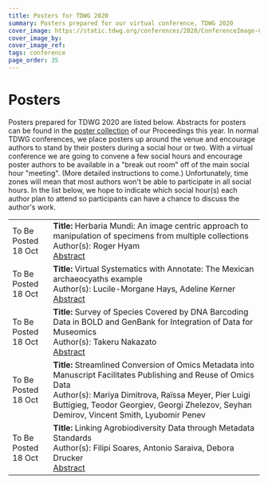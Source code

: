 ```yaml
---
title: Posters for TDWG 2020
summary: Posters prepared for our virtual conference, TDWG 2020
cover_image: https://static.tdwg.org/conferences/2020/ConferenceImage-CR.jpg
cover_image_by: 
cover_image_ref: 
tags: conference
page_order: 35
---
```


# Posters

Posters prepared for TDWG 2020 are listed below. Abstracts for posters can be found in the [poster collection](https://biss.pensoft.net/collection/224/) of our Proceedings this year.  In normal TDWG conferences, we place posters up around the venue and encourage authors to stand by their posters during a social hour or two.  With a virtual conference we are going to convene a few social hours and encourage poster authors to be available in a "break out room" off of the main social hour "meeting". (More detailed instructions to come.) Unfortunately, time zones will mean that most authors won't be able to participate in all social hours.  In the list below, we hope to indicate which social hour(s) each author plan to attend so participants can have a chance to discuss the author's work.

<table>
<tr>
	<td >To Be Posted<br />18 Oct
	</td>
  <td>
	<strong>Title:</strong> Herbaria Mundi: An image centric approach to manipulation of specimens from multiple collections<br />
	Author(s):	Roger Hyam<br />
	<a href="https://biss.pensoft.net/article/59055/" target="_blank">Abstract</a> <br/>
  </td>
</tr>

<tr>
	<td >To Be Posted<br />18 Oct
	</td>
<td>
	<strong>Title:</strong> Virtual Systematics with Annotate: The Mexican archaeocyaths example<br />
	Author(s):	Lucile-Morgane Hays, Adeline Kerner<br />
	<a href="https://biss.pensoft.net/article/59106/" target="_blank">Abstract</a> <br/>
</td>
</tr>

<tr>
	<td >To Be Posted<br />18 Oct
	</td>
<td>
	<strong>Title:</strong> Survey of Species Covered by DNA Barcoding Data in BOLD and GenBank for Integration of Data for Museomics<br />
	Author(s):	Takeru Nakazato<br />
	<a href="https://biss.pensoft.net/article/59065/" target="_blank">Abstract</a> <br/>
</td>
</tr>

<tr>
	<td >To Be Posted<br />18 Oct
	</td>
<td>
	<strong>Title:</strong> Streamlined Conversion of Omics Metadata into Manuscript Facilitates Publishing and Reuse of Omics Data<br />
	Author(s):	Mariya Dimitrova, Raïssa Meyer, Pier Luigi Buttigieg, Teodor Georgiev, Georgi Zhelezov, Seyhan Demirov, Vincent Smith, Lyubomir Penev <br/>
</td>
</tr>

<tr>
	<td >To Be Posted<br />18 Oct
	</td>
<td>
	<strong>Title:</strong> Linking Agrobiodiversity Data through Metadata Standards<br />
	Author(s):	Filipi Soares, Antonio Saraiva, Debora Drucker<br />
	<a href="https://biss.pensoft.net/article/58928/" target="_blank">Abstract</a> <br/>
</td>
</tr>
</table>

